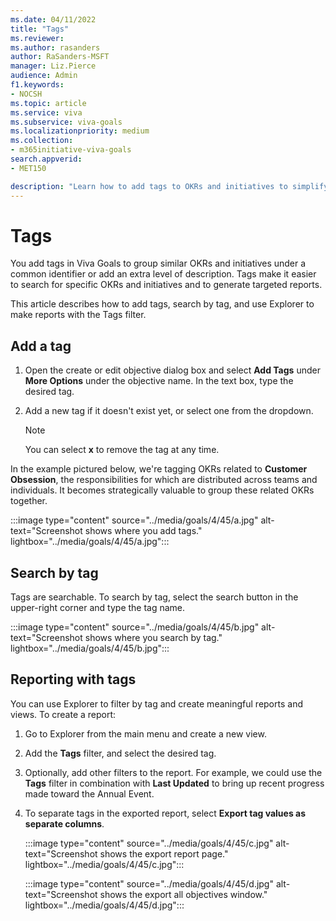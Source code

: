 ```yaml
---
ms.date: 04/11/2022
title: "Tags"
ms.reviewer: 
ms.author: rasanders
author: RaSanders-MSFT
manager: Liz.Pierce
audience: Admin
f1.keywords:
- NOCSH
ms.topic: article
ms.service: viva
ms.subservice: viva-goals
ms.localizationpriority: medium
ms.collection:  
- m365initiative-viva-goals
search.appverid:
- MET150

description: "Learn how to add tags to OKRs and initiatives to simplify navigation and reporting."
---
```


# Tags

You  add tags in Viva Goals to group similar OKRs and initiatives under a common identifier or add an extra level of description. Tags make it easier to search for specific OKRs and initiatives and to generate targeted reports.
    
This article describes how to add tags, search by tag, and use Explorer to make reports with the Tags filter.

## Add a tag

1. Open the create or edit objective dialog box and select **Add Tags** under **More Options** under the objective name. In the text box, type the desired tag.

2. Add a new tag if it doesn't exist yet, or select one from the dropdown.

   > [!NOTE]
   > You can select **x** to remove the tag at any time.

In the example pictured below, we're tagging OKRs related to **Customer Obsession**, the responsibilities for which are distributed across teams and individuals. It becomes strategically valuable to group these related OKRs together.

:::image type="content" source="../media/goals/4/45/a.jpg" alt-text="Screenshot shows where you add tags." lightbox="../media/goals/4/45/a.jpg":::

## Search by tag

Tags are searchable. To search by tag, select the search button in the upper-right corner and type the tag name.

:::image type="content" source="../media/goals/4/45/b.jpg" alt-text="Screenshot shows where you search by tag." lightbox="../media/goals/4/45/b.jpg":::

## Reporting with tags

You can use Explorer to filter by tag and create meaningful reports and views. To create a report:

1. Go to Explorer from the main menu and create a new view.

2. Add the **Tags** filter, and select the desired tag.

3. Optionally, add other filters to the report. For example, we could use the **Tags** filter in combination with **Last Updated** to bring up recent progress made toward the Annual Event.

4. To separate tags in the exported report, select **Export tag values as separate columns**.

   :::image type="content" source="../media/goals/4/45/c.jpg" alt-text="Screenshot shows the export report page." lightbox="../media/goals/4/45/c.jpg":::

   :::image type="content" source="../media/goals/4/45/d.jpg" alt-text="Screenshot shows the export all objectives window." lightbox="../media/goals/4/45/d.jpg":::

